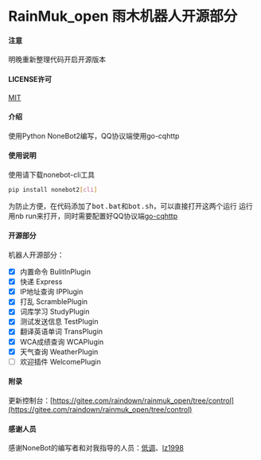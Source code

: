 # RainMuk_open 雨木机器人开源部分

#### 注意
明晚重新整理代码开启开源版本

#### LICENSE许可
[MIT](https://gitee.com/raindown/rainmuk_open/blob/master/LICENSE)

#### 介绍
使用Python NoneBot2编写，QQ协议端使用go-cqhttp

#### 使用说明

使用请下载nonebot-cli工具

```sh
pip install nonebot2[cli]
```

为防止方便，在代码添加了<kbd>bot.bat</kbd>和<kbd>bot.sh</kbd>，可以直接打开这两个运行
运行用nb run来打开，同时需要配置好QQ协议端[go-cqhttp](https://github.com/Mrs4s/go-cqhttp/releases/tag/v0.9.28)

#### 开源部分

机器人开源部分：

- [x] 内置命令 BulitInPlugin
- [x] 快递 Express
- [x] IP地址查询 IPPlugin
- [x] 打乱 ScramblePlugin
- [x] 词库学习 StudyPlugin
- [x] 测试发送信息 TestPlugin
- [x] 翻译英语单词 TransPlugin
- [x] WCA成绩查询 WCAPlugin
- [x] 天气查询 WeatherPlugin
- [ ]  欢迎插件 WelcomePlugin

#### 附录
更新控制台：[https://gitee.com/raindown/rainmuk_open/tree/control](https://gitee.com/raindown/rainmuk_open/tree/control)

#### 感谢人员
感谢NoneBot的编写者和对我指导的人员：[低调](https://github.com/yanyongyu)、[lz1998](https://github.com/lz1998)